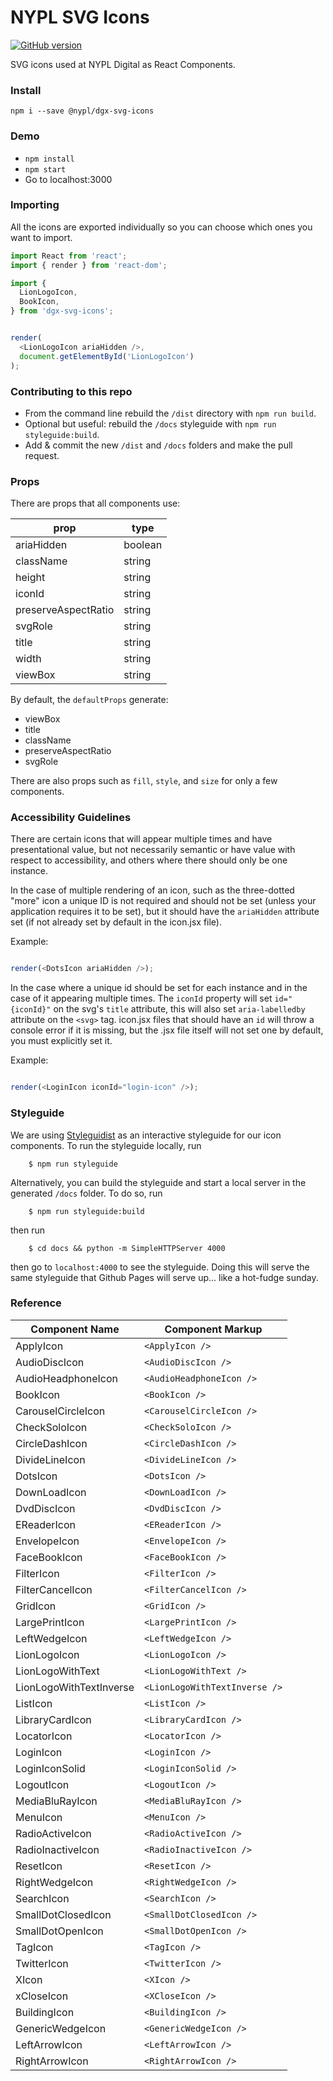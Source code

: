 # NYPL SVG Icons

[![GitHub version](https://badge.fury.io/gh/nypl%2Fdgx-svg-icons.svg)](https://badge.fury.io/gh/nypl%2Fdgx-svg-icons)

SVG icons used at NYPL Digital as React Components.

### Install

`npm i --save @nypl/dgx-svg-icons`

### Demo

* `npm install`
* `npm start`
* Go to localhost:3000

### Importing

All the icons are exported individually so you can choose which ones you want to import.

```javascript
import React from 'react';
import { render } from 'react-dom';

import {
  LionLogoIcon,
  BookIcon,
} from 'dgx-svg-icons';


render(
  <LionLogoIcon ariaHidden />,
  document.getElementById('LionLogoIcon')
);

```

### Contributing to this repo
* From the command line rebuild the `/dist` directory with `npm run build`.
* Optional but useful: rebuild the `/docs` styleguide with `npm run styleguide:build`.
* Add & commit the new `/dist` and `/docs` folders and make the pull request.

### Props

There are props that all components use:

prop | type
--- | ---
ariaHidden | boolean
className | string
height | string
iconId | string
preserveAspectRatio | string
svgRole | string
title | string
width | string
viewBox | string

By default, the `defaultProps` generate:

* viewBox
* title
* className
* preserveAspectRatio
* svgRole

There are also props such as `fill`, `style`, and `size` for only a few components.

### Accessibility Guidelines
There are certain icons that will appear multiple times and have presentational value, but not necessarily semantic or have value with respect to accessibility, and others where there should only be one instance.

In the case of multiple rendering of an icon, such as the three-dotted "more" icon a unique ID is not required and should not be set (unless your application requires it to be set), but it should have the `ariaHidden` attribute set (if not already set by default in the icon.jsx file).

Example:
```javascript

render(<DotsIcon ariaHidden />);

```

In the case where a unique id should be set for each instance and in the case of it appearing multiple times. The `iconId` property will set `id="{iconId}"` on the svg's `title` attribute, this will also set `aria-labelledby` attribute on the `<svg>` tag. icon.jsx files that should have an `id` will throw a console error if it is missing, but the .jsx file itself will not set one by default, you must explicitly set it.

Example:
```javascript

render(<LoginIcon iconId="login-icon" />);

```

### Styleguide

We are using [Styleguidist](https://react-styleguidist.js.org/) as an interactive styleguide for our icon components. To run the styleguide locally, run

```
    $ npm run styleguide
```

Alternatively, you can build the styleguide and start a local server in the generated `/docs` folder. To do so, run

```
    $ npm run styleguide:build
```

then run

```
    $ cd docs && python -m SimpleHTTPServer 4000
```

then go to `localhost:4000` to see the styleguide. Doing this will serve the same styleguide that Github Pages will serve up... like a hot-fudge sunday.

### Reference

Component Name  | Component Markup  
--- | ---
ApplyIcon | `<ApplyIcon />`
AudioDiscIcon | `<AudioDiscIcon />`
AudioHeadphoneIcon | `<AudioHeadphoneIcon />`
BookIcon | `<BookIcon />`
CarouselCircleIcon | `<CarouselCircleIcon />`
CheckSoloIcon | `<CheckSoloIcon />`
CircleDashIcon | `<CircleDashIcon />`
DivideLineIcon | `<DivideLineIcon />`
DotsIcon | `<DotsIcon />`
DownLoadIcon | `<DownLoadIcon />`
DvdDiscIcon | `<DvdDiscIcon />`
EReaderIcon | `<EReaderIcon />`
EnvelopeIcon | `<EnvelopeIcon />`
FaceBookIcon | `<FaceBookIcon />`
FilterIcon | `<FilterIcon />`
FilterCancelIcon | `<FilterCancelIcon />`
GridIcon | `<GridIcon />`
LargePrintIcon | `<LargePrintIcon />`
LeftWedgeIcon | `<LeftWedgeIcon />`
LionLogoIcon | `<LionLogoIcon />`
LionLogoWithText | `<LionLogoWithText />`
LionLogoWithTextInverse | `<LionLogoWithTextInverse />`
ListIcon | `<ListIcon />`
LibraryCardIcon | `<LibraryCardIcon />`
LocatorIcon | `<LocatorIcon />`
LoginIcon | `<LoginIcon />`
LoginIconSolid | `<LoginIconSolid />`
LogoutIcon | `<LogoutIcon />`
MediaBluRayIcon | `<MediaBluRayIcon />`
MenuIcon | `<MenuIcon />`
RadioActiveIcon | `<RadioActiveIcon />`
RadioInactiveIcon | `<RadioInactiveIcon />`
ResetIcon | `<ResetIcon />`
RightWedgeIcon | `<RightWedgeIcon />`
SearchIcon | `<SearchIcon />`
SmallDotClosedIcon | `<SmallDotClosedIcon />`
SmallDotOpenIcon | `<SmallDotOpenIcon />`
TagIcon | `<TagIcon />`
TwitterIcon | `<TwitterIcon />`
XIcon | `<XIcon />`
xCloseIcon | `<XCloseIcon />`
BuildingIcon | `<BuildingIcon />`
GenericWedgeIcon | `<GenericWedgeIcon />`
LeftArrowIcon | `<LeftArrowIcon />`
RightArrowIcon | `<RightArrowIcon />`
